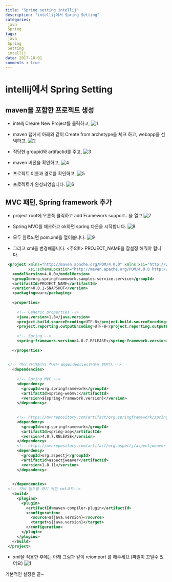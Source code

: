 ```yaml
---
title: "Spring setting intellij"
description: "intellij에서 Spring Setting"
categories: 
 java 
 Spring
tags: 
 java
 Spring
 Setting
 intellij
date: 2017-10-01 
comments : true
---
```


# intellij에서 Spring Setting

## maven을 포함한 프로젝트 생성

* intellj Creare New Project를 클릭하고,
![1](/assets/images/springSetting/1.png)

* maven 탭에서 아래와 같이 Create from archetype을 체크 하고, webapp을 선택하고,
![2](/assets/images/springSetting/2.png)

* 적당한 groupid와 artifactid를 주고,
![3](/assets/images/springSetting/3.png)

* maven 버전을 확인하고,
![4](/assets/images/springSetting/4.png)

* 프로젝트 이름과 경로를 확인하고,
![5](/assets/images/springSetting/5.png)

* 프로젝트가 완성되었습니다.
![6](/assets/images/springSetting/6.png)

## MVC 패턴, Spring framework 추가 

* project root에 오른쪽 클릭하고 add Framework support...을 열고
![7](/assets/images/springSetting/7.png)
* Spring MVC를 체크하고 ok하면 spring 다운을 시작합니다.
![8](/assets/images/springSetting/8.png)
* 모두 완료되면 pom.xml을 열어봅니다.
![9](/assets/images/springSetting/9.png)

* 그리고 xml을 변경해줍니다. <주의!!> PROJECT_NAME을 잘설정 해줘야 합니다.
```xml
 <project xmlns="http://maven.apache.org/POM/4.0.0" xmlns:xsi="http://www.w3.org/2001/XMLSchema-instance"
          xsi:schemaLocation="http://maven.apache.org/POM/4.0.0 http://maven.apache.org/xsd/maven-4.0.0.xsd">
   <modelVersion>4.0.0</modelVersion>
   <groupId>org.springframework.samples.service.service</groupId>
   <artifactId>PROJECT_NAME</artifactId>
   <version>0.0.1-SNAPSHOT</version>
   <packaging>war</packaging>
 
   <properties>
 
     <!-- Generic properties -->
     <java.version>1.8</java.version>
     <project.build.sourceEncoding>UTF-8</project.build.sourceEncoding>
     <project.reporting.outputEncoding>UTF-8</project.reporting.outputEncoding>
 
     <!-- Spring -->
     <spring-framework.version>4.0.7.RELEASE</spring-framework.version>
 
   </properties>
 
 
 <!-- 여러 라이브러리 추가는 dependencies안에서 행한다.-->
   <dependencies>
 
     <!-- Spring MVC -->
     <dependency>
       <groupId>org.springframework</groupId>
       <artifactId>spring-webmvc</artifactId>
       <version>${spring-framework.version}</version>
     </dependency>
 
 
     <!-- https://mvnrepository.com/artifact/org.springframework/spring-aop -->
     <dependency>
       <groupId>org.springframework</groupId>
       <artifactId>spring-aop</artifactId>
       <version>4.0.7.RELEASE</version>
     </dependency>
     <!-- https://mvnrepository.com/artifact/org.aspectj/aspectjweaver -->
     <dependency>
       <groupId>org.aspectj</groupId>
       <artifactId>aspectjweaver</artifactId>
       <version>1.8.11</version>
     </dependency>
 
 
   </dependencies>
 <!-- 자바 빌드를 하기 위한 xml코드-->
   <build>
     <plugins>
       <plugin>
         <artifactId>maven-compiler-plugin</artifactId>
         <configuration>
           <source>${java.version}</source>
           <target>${java.version}</target>
         </configuration>
       </plugin>
     </plugins>
   </build>
 </project>
```

* xml을 적용한 후에는 아래 그림과 같이 reiomport 를 해주세요.(파일이 꼬일수 있어요) 
![1](/assets/images/springSetting/10.png)


기본적인 설정은 끝~


